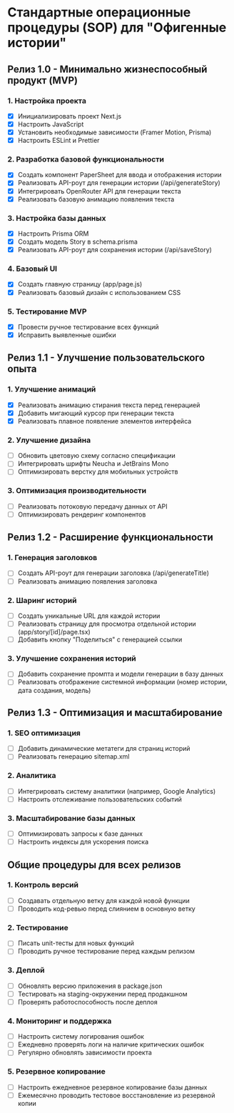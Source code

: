 # Стандартные операционные процедуры (SOP) для "Офигенные истории"

## Релиз 1.0 - Минимально жизнеспособный продукт (MVP)

### 1. Настройка проекта
- [x] Инициализировать проект Next.js
- [x] Настроить JavaScript
- [x] Установить необходимые зависимости (Framer Motion, Prisma)
- [x] Настроить ESLint и Prettier

### 2. Разработка базовой функциональности
- [x] Создать компонент PaperSheet для ввода и отображения истории
- [x] Реализовать API-роут для генерации истории (/api/generateStory)
- [x] Интегрировать OpenRouter API для генерации текста
- [x] Реализовать базовую анимацию появления текста

### 3. Настройка базы данных
- [x] Настроить Prisma ORM
- [x] Создать модель Story в schema.prisma
- [x] Реализовать API-роут для сохранения истории (/api/saveStory)

### 4. Базовый UI
- [x] Создать главную страницу (app/page.js)
- [x] Реализовать базовый дизайн с использованием CSS

### 5. Тестирование MVP
- [x] Провести ручное тестирование всех функций
- [x] Исправить выявленные ошибки

## Релиз 1.1 - Улучшение пользовательского опыта

### 1. Улучшение анимаций
- [x] Реализовать анимацию стирания текста перед генерацией
- [x] Добавить мигающий курсор при генерации текста
- [x] Реализовать плавное появление элементов интерфейса

### 2. Улучшение дизайна
- [ ] Обновить цветовую схему согласно спецификации
- [ ] Интегрировать шрифты Neucha и JetBrains Mono
- [ ] Оптимизировать верстку для мобильных устройств

### 3. Оптимизация производительности
- [ ] Реализовать потоковую передачу данных от API
- [ ] Оптимизировать рендеринг компонентов

## Релиз 1.2 - Расширение функциональности

### 1. Генерация заголовков
- [ ] Создать API-роут для генерации заголовка (/api/generateTitle)
- [ ] Реализовать анимацию появления заголовка

### 2. Шаринг историй
- [ ] Создать уникальные URL для каждой истории
- [ ] Реализовать страницу для просмотра отдельной истории (app/story/[id]/page.tsx)
- [ ] Добавить кнопку "Поделиться" с генерацией ссылки

### 3. Улучшение сохранения историй
- [ ] Добавить сохранение промпта и модели генерации в базу данных
- [ ] Реализовать отображение системной информации (номер истории, дата создания, модель)

## Релиз 1.3 - Оптимизация и масштабирование

### 1. SEO оптимизация
- [ ] Добавить динамические метатеги для страниц историй
- [ ] Реализовать генерацию sitemap.xml

### 2. Аналитика
- [ ] Интегрировать систему аналитики (например, Google Analytics)
- [ ] Настроить отслеживание пользовательских событий

### 3. Масштабирование базы данных
- [ ] Оптимизировать запросы к базе данных
- [ ] Настроить индексы для ускорения поиска

## Общие процедуры для всех релизов

### 1. Контроль версий
- [ ] Создавать отдельную ветку для каждой новой функции
- [ ] Проводить код-ревью перед слиянием в основную ветку

### 2. Тестирование
- [ ] Писать unit-тесты для новых функций
- [ ] Проводить ручное тестирование перед каждым релизом

### 3. Деплой
- [ ] Обновлять версию приложения в package.json
- [ ] Тестировать на staging-окружении перед продакшном
- [ ] Проверять работоспособность после деплоя

### 4. Мониторинг и поддержка
- [ ] Настроить систему логирования ошибок
- [ ] Ежедневно проверять логи на наличие критических ошибок
- [ ] Регулярно обновлять зависимости проекта

### 5. Резервное копирование
- [ ] Настроить ежедневное резервное копирование базы данных
- [ ] Ежемесячно проводить тестовое восстановление из резервной копии